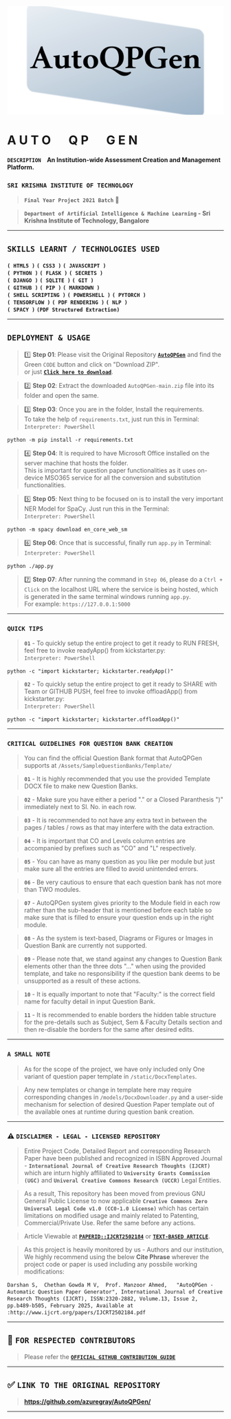 ![AutoQPGen_Branding-Logo](https://raw.githubusercontent.com/azuregray/AutoQPGen/main/Assets/AutoQPGen_GitHubSocialMediaCover.png)


# **A U T O &emsp; Q P &emsp; G E N**

#### `DESCRIPTION` &ensp; An Institution-wide Assessment Creation and Management Platform.

### **`SRI KRISHNA INSTITUTE OF TECHNOLOGY`**

> **`Final Year Project 2021 Batch`** 💙

> **`Department of Artificial Intelligence & Machine Learning` - Sri Krishna Institute of Technology, Bangalore**
---
## **`SKILLS LEARNT / TECHNOLOGIES USED`**
**`( HTML5 )`** **`( CSS3 )`** **`( JAVASCRIPT )`**  
**`( PYTHON )`** **`( FLASK )`** **`( SECRETS )`**  
**`( DJANGO )`** **`( SQLITE )`** **`( GIT )`**  
**`( GITHUB )`** **`( PIP )`** **`( MARKDOWN )`**  
**`( SHELL SCRIPTING )`** **`( POWERSHELL )`** **`( PYTORCH )`**  
**`( TENSORFLOW )`** **`( PDF RENDERING )`** **`( NLP )`**  
**`( SPACY )`** **`(PDF Structured Extraction)`**

---
## **`DEPLOYMENT & USAGE`**
> 1️⃣ **Step 01**: Please visit the Original Repository [**`AutoQPGen`**](https://github.com/azuregray/AutoQPGen) and find the Green `CODE` button and click on "Download ZIP".  
> or just [**`Click here to download`**](https://github.com/azuregray/AutoQPGen/archive/refs/heads/main.zip).

> 2️⃣ **Step 02**: Extract the downloaded `AutoQPGen-main.zip` file into its folder and open the same.

> 3️⃣ **Step 03**: Once you are in the folder, Install the requirements.  
> To take the help of `requirements.txt`, just run this in Terminal:  
> `Interpreter: PowerShell`
```
python -m pip install -r requirements.txt
```

> 4️⃣ **Step 04**: It is required to have Microsoft Office installed on the server machine that hosts the folder.  
> This is important for question paper functionalities as it uses on-device MSO365 service for all the conversion and substitution functionalities.

> 5️⃣ **Step 05**: Next thing to be focused on is to install the very important NER Model for SpaCy. Just run this in the Terminal:  
> `Interpreter: PowerShell`
```
python -m spacy download en_core_web_sm
```

> 6️⃣ **Step 06**: Once that is successful, finally run `app.py` in Terminal:  
> `Interpreter: PowerShell`
```
python ./app.py
```

> 7️⃣ **Step 07**: After running the command in `Step 06`, please do a `Ctrl + Click` on the localhost URL where the service is being hosted, which is generated in the same terminal windows running `app.py`.  
> For example: `https://127.0.0.1:5000`

---
### **`QUICK TIPS`**
> **`01`** - To quickly setup the entire project to get it ready to RUN FRESH, feel free to invoke readyApp() from kickstarter.py:  
> `Interpreter: PowerShell`
```
python -c "import kickstarter; kickstarter.readyApp()"
```
> **`02`** - To quickly setup the entire project to get it ready to SHARE with Team or GITHUB PUSH, feel free to invoke offloadApp() from kickstarter.py:  
> `Interpreter: PowerShell`
```
python -c "import kickstarter; kickstarter.offloadApp()"
```

---
### **`CRITICAL GUIDELINES FOR QUESTION BANK CREATION`**
> You can find the official Question Bank format that AutoQPGen supports at `/Assets/SampleQuestionBanks/Template/`

> **`01`** - It is highly recommended that you use the provided Template DOCX file to make new Question Banks.  

> **`02`** - Make sure you have either a period "." or a Closed Paranthesis ")" immediately next to Sl. No. in each row.  

> **`03`** - It is recommended to not have any extra text in between the pages / tables / rows as that may interfere with the data extraction.  

> **`04`** - It is important that CO and Levels column entries are accompanied by prefixes such as "CO" and "L" respectively.  

> **`05`** - You can have as many question as you like per module but just make sure all the entries are filled to avoid unintended errors.  

> **`06`** - Be very cautious to ensure that each question bank has not more than TWO modules.  

> **`07`** - AutoQPGen system gives priority to the Module field in each row rather than the sub-header that is mentioned before each table so make sure that is filled to ensure your question ends up in the right module.

> **`08`** - As the system is text-based, Diagrams or Figures or Images in Question Bank are currently not supported.  

> **`09`** - Please note that, we stand against any changes to Question Bank elements other than the three dots "..." when using the provided template, and take no responsibility if the question bank deems to be unsupported as a result of these actions.  

> **`10`** - It is equally important to note that "Faculty:" is the correct field name for faculty detail in input Question Bank.     

> **`11`** - It is recommended to enable borders the hidden table structure for the pre-details such as Subject, Sem & Faculty Details section and then re-disable the borders for the same after desired edits.  

---
### **`A SMALL NOTE`**
> As for the scope of the project, we have only included only One variant of question paper template in `/static/DocxTemplates`.  

> Any new templates or change in template here may require corresponding changes in `/models/DocxDownloader.py` and a user-side mechanism for selection of desired Question Paper template out of the available ones at runtime during question bank creation.  

---
### ⚠️ **`DISCLAIMER - LEGAL - LICENSED REPOSITORY`** 
> Entire Project Code, Detailed Report and corresponding Research Paper have been published and recognized in ISBN Approved Journal - **`International Journal of Creative Research Thoughts (IJCRT)`** which are inturn highly affiliated to **`University Grants Commission (UGC)`** and **`Univeral Creative Commons Research (UCCR)`** Legal Entities.  

> As a result, This repository has been moved from previous GNU General Public License to now applicable **`Creative Commons Zero Universal Legal Code v1.0 (CC0-1.0 License)`** which has certain limitations on modified usage and mainly related to Patenting, Commercial/Private Use. Refer the same before any actions.  

> Article Viewable at [**`PAPERID::IJCRT2502184`**](https://ijcrt.org/papers/IJCRT2502184.pdf) or [**`TEXT-BASED ARTICLE`**](https://ijcrt.org/viewfulltext.php?&p_id=IJCRT2502184).  

> As this project is heavily monitored by us - Authors and our institution, We highly recommend using the below **Cite Phrase** wherever the project code or paper is used including any possbile working modifications:  
```
Darshan S,  Chethan Gowda M V,  Prof. Manzoor Ahmed,   "AutoQPGen - Automatic Question Paper Generator", International Journal of Creative Research Thoughts (IJCRT), ISSN:2320-2882, Volume.13, Issue 2, pp.b489-b505, February 2025, Available at :http://www.ijcrt.org/papers/IJCRT2502184.pdf
```

---
## 🔰 **`FOR RESPECTED CONTRIBUTORS`** 
> Please refer the [**`OFFICIAL GITHUB CONTRIBUTION GUIDE`**](https://docs.github.com/en/get-started/exploring-projects-on-github/contributing-to-a-project) 
---

## ✅ **`LINK TO THE ORIGINAL REPOSITORY`** 

> **https://github.com/azuregray/AutoQPGen/**

---
